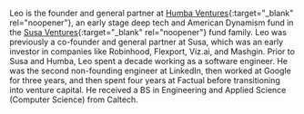 Leo is the founder and general partner at [Humba Ventures](https://humbaventures.com/){:target="_blank" rel="noopener"}, an early stage deep tech and American Dynamism fund in the [Susa Ventures](https://susaventures.com/){:target="_blank" rel="noopener"} fund family. Leo was previously a co-founder and general partner at Susa, which was an early investor in companies like Robinhood, Flexport, Viz.ai, and Mashgin. Prior to Susa and Humba, Leo spent a decade working as a software engineer. He was the second non-founding engineer at LinkedIn, then worked at Google for three years, and then spent four years at Factual before transitioning into venture capital. He received a BS in Engineering and Applied Science (Computer Science) from Caltech.
